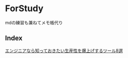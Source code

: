 # ForStudy
mdの練習も兼ねてメモ帳代り
## Index
[エンジニアなら知っておきたい生産性を爆上げするツール8選](https://qiita.com/yukiji/items/7b5e88c9da7b6f658de5)
